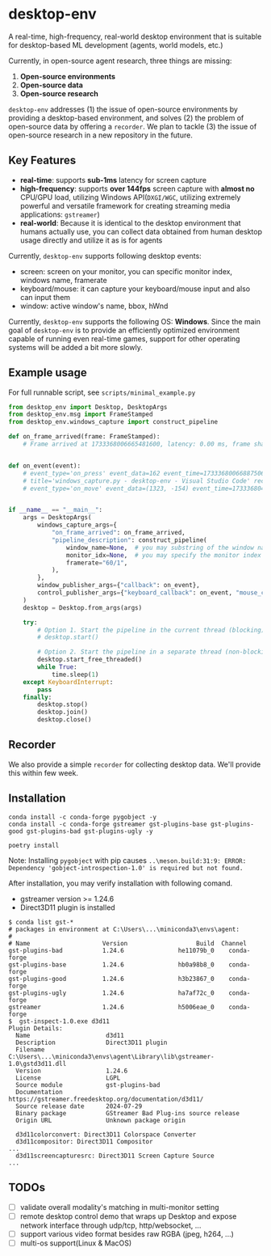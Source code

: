 # desktop-env

A real-time, high-frequency, real-world desktop environment that is suitable for desktop-based ML development (agents, world models, etc.)

Currently, in open-source agent research, three things are missing:

1. **Open-source environments**
2. **Open-source data**
3. **Open-source research**

`desktop-env` addresses (1) the issue of open-source environments by providing a desktop-based environment, and solves (2) the problem of open-source data by offering a `recorder`. We plan to tackle (3) the issue of open-source research in a new repository in the future.

## Key Features

- **real-time**: supports **sub-1ms** latency for screen capture
- **high-frequency**: supports **over 144fps** screen capture with **almost no** CPU/GPU load, utilizing Windows API(`DXGI/WGC`, utilizing extremely powerful and versatile framework for creating streaming media applications: `gstreamer`)
- **real-world**: Because it is identical to the desktop environment that humans actually use, you can collect data obtained from human desktop usage directly and utilize it as is for agents

Currently, `desktop-env` supports following desktop events:

- screen: screen on your monitor, you can specific monitor index, windows name, framerate
- keyboard/mouse: it can capture your keyboard/mouse input and also can input them
- window: active window's name, bbox, hWnd

Currently, `desktop-env` supports the following OS: **Windows**. Since the main goal of `desktop-env` is to provide an efficiently optimized environment capable of running even real-time games, support for other operating systems will be added a bit more slowly.

## Example usage

For full runnable script, see `scripts/minimal_example.py`
```py
from desktop_env import Desktop, DesktopArgs
from desktop_env.msg import FrameStamped
from desktop_env.windows_capture import construct_pipeline

def on_frame_arrived(frame: FrameStamped):
    # Frame arrived at 1733368006665481600, latency: 0.00 ms, frame shape: (2000, 3000, 4)


def on_event(event):
    # event_type='on_press' event_data=162 event_time=1733368006688750600 device_name='keyboard'
    # title='windows_capture.py - desktop-env - Visual Studio Code' rect=(527, -1096, 2479, -32) hWnd=1379722
    # event_type='on_move' event_data=(1323, -154) event_time=1733368048442994300 device_name='mouse'


if __name__ == "__main__":
    args = DesktopArgs(
        windows_capture_args={
            "on_frame_arrived": on_frame_arrived,
            "pipeline_description": construct_pipeline(
                window_name=None,  # you may substring of the window name
                monitor_idx=None,  # you may specify the monitor index
                framerate="60/1",
            ),
        },
        window_publisher_args={"callback": on_event},
        control_publisher_args={"keyboard_callback": on_event, "mouse_callback": on_event},
    )
    desktop = Desktop.from_args(args)

    try:
        # Option 1. Start the pipeline in the current thread (blocking)
        # desktop.start()

        # Option 2. Start the pipeline in a separate thread (non-blocking)
        desktop.start_free_threaded()
        while True:
            time.sleep(1)
    except KeyboardInterrupt:
        pass
    finally:
        desktop.stop()
        desktop.join()
        desktop.close()

```


## Recorder

We also provide a simple `recorder` for collecting desktop data. We'll provide this within few week.


## Installation
```
conda install -c conda-forge pygobject -y
conda install -c conda-forge gstreamer gst-plugins-base gst-plugins-good gst-plugins-bad gst-plugins-ugly -y

poetry install
```

Note: Installing `pygobject` with pip causes `..\meson.build:31:9: ERROR: Dependency 'gobject-introspection-1.0' is required but not found.`

After installation, you may verify installation with following comand.
- gstreamer version >= 1.24.6
- Direct3D11 plugin is installed

```
$ conda list gst-*
# packages in environment at C:\Users\...\miniconda3\envs\agent:
#
# Name                    Version                   Build  Channel
gst-plugins-bad           1.24.6               he11079b_0    conda-forge
gst-plugins-base          1.24.6               hb0a98b8_0    conda-forge
gst-plugins-good          1.24.6               h3b23867_0    conda-forge
gst-plugins-ugly          1.24.6               ha7af72c_0    conda-forge
gstreamer                 1.24.6               h5006eae_0    conda-forge
$  gst-inspect-1.0.exe d3d11
Plugin Details:
  Name                     d3d11
  Description              Direct3D11 plugin
  Filename                 C:\Users\...\miniconda3\envs\agent\Library\lib\gstreamer-1.0\gstd3d11.dll
  Version                  1.24.6
  License                  LGPL
  Source module            gst-plugins-bad
  Documentation            https://gstreamer.freedesktop.org/documentation/d3d11/
  Source release date      2024-07-29
  Binary package           GStreamer Bad Plug-ins source release
  Origin URL               Unknown package origin

  d3d11colorconvert: Direct3D11 Colorspace Converter
  d3d11compositor: Direct3D11 Compositor
...
  d3d11screencapturesrc: Direct3D11 Screen Capture Source
...
```



## TODOs

- [ ] validate overall modality's matching in multi-monitor setting
- [ ] remote desktop control demo that wraps up Desktop and expose network interface through udp/tcp, http/websocket, ...
- [ ] support various video format besides raw RGBA (jpeg, h264, ...)
- [ ] multi-os support(Linux & MacOS)